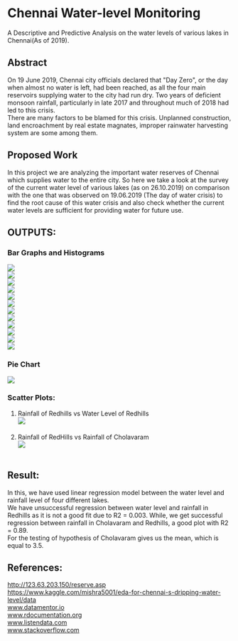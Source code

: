 # Chennai Water-level Monitoring
A Descriptive and Predictive Analysis on the water levels of various lakes in Chennai(As of 2019).
## Abstract
On 19 June 2019, Chennai city officials declared that "Day Zero", or the day when almost no water is left, had been reached, as all the four main reservoirs supplying water to the city had run dry. Two years of deficient monsoon rainfall, particularly in late 2017 and throughout much of 2018 had led to this crisis.
<br>There are many factors to be blamed for this crisis. Unplanned construction, land encroachment by real estate magnates, improper rainwater harvesting system are some among them.<br>
## Proposed Work
In this project we are analyzing the important water reserves of Chennai which supplies water to the entire city. So here we take a look at the survey of the current water level of various lakes (as on 26.10.2019) on comparison with the one that was observed on 19.06.2019 (The day of water crisis) to find the root cause of this water crisis and also check whether the current  water levels are sufficient for providing water for future use.
## OUTPUTS:
### Bar Graphs and Histograms
<image src = "./OUTPUTS/CheC.jpeg"></image><br>
<image src = "./OUTPUTS/CheR.jpeg"></image><br>
<image src = "./OUTPUTS/CheW.jpeg"></image><br>
<image src = "./OUTPUTS/ChoC.jpeg"></image><br>
<image src = "./OUTPUTS/ChoR.jpeg"></image><br>
<image src = "./OUTPUTS/ChoW.jpeg"></image><br>
<image src = "./OUTPUTS/PooC.jpeg"></image><br>
<image src = "./OUTPUTS/PooR.jpeg"></image><br>
<image src = "./OUTPUTS/PooW.jpeg"></image><br>
<image src = "./OUTPUTS/REdC.jpeg"></image><br>
<image src = "./OUTPUTS/REdR.jpeg"></image><br>
<image src = "./OUTPUTS/REdW.jpeg"></image><br>
### Pie Chart
<image src = "./OUTPUTS/Pie.jpeg"></image><br>
### Scatter Plots:
1. Rainfall of Redhills vs Water Level of Redhills<br>
<image src = "./OUTPUTS/Sca1.jpeg"></image><br><br>
2. Rainfall of RedHills vs Rainfall of Cholavaram<br>
<image src = "./OUTPUTS/Sca2.jpeg"></image><br><br>

## Result:
In this, we have used linear regression model between the water level and rainfall level of four different lakes.<br> 
We have unsuccessful regression between water level and rainfall in Redhills as it is not a good fit due to R2 = 0.003. While, we get successful regression between rainfall in Cholavaram and Redhills, a good plot with R2 = 0.89.
<br>For the testing of hypothesis of Cholavaram gives us the mean, which is equal to 3.5.

## References:
http://123.63.203.150/reserve.asp <br>
https://www.kaggle.com/mishra5001/eda-for-chennai-s-dripping-water-level/data <br>
www.datamentor.io <br>
www.rdocumentation.org <br>
www.listendata.com <br>
www.stackoverflow.com <br>

